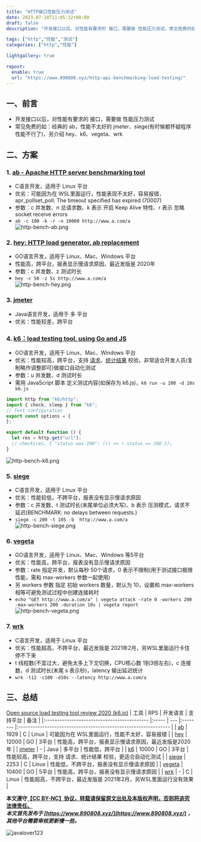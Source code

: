 ```yaml
---
title: "HTTP接口性能压力测试"
date: 2023-07-18T11:05:22+08:00
draft: false
description: "开发接口以后，对性能有要求的 接口，需要做 性能压力测试。常见免费的如：经典的 ab，性能不太好的 jmeter、siege(有时候都怀疑程序性能不行了)，另介绍 hey、k6、vegeta、wrk"

tags: ["http","性能","测试"]
categories: ["http","性能"]

lightgallery: true

repost:
  enable: true
  url: "https://www.890808.xyz/http-api-benchmarking-load-testing/"
---
```


<!--more-->

## 一、前言
- 开发接口以后，对性能有要求的 接口，需要做 性能压力测试
- 常见免费的如：经典的 ab，性能不太好的 jmeter、siege(有时候都怀疑程序性能不行了)，另介绍 hey、k6、vegeta、wrk

## 二、方案
### 1. [ab - Apache HTTP server benchmarking tool](https://httpd.apache.org/docs/2.4/programs/ab.html)
- C语言开发，适用于 Linux 平台
- 优劣：可能因为在 WSL里面运行，性能表现不太好，容易报错，apr_pollset_poll: The timeout specified has expired (70007)
- 参数：c 并发数、n 总请求数、k 表示 开启 Keep Alive 特性、r 表示 忽略 socket receive errors
- `ab -c 100 -k -r -n 10000 http://www.a.com/a`  
![http-bench-ab.png](https://img.890808.xyz/file/javalover123/2023/07/http-bench-ab.png)

### 2. [hey: HTTP load generator, ab replacement](https://github.com/rakyll/hey)
- GO语言开发，适用于 Linux、Mac、Windows 平台
- 性能高，跨平台，报表显示慢请求原因，最近发版是 2020年
- 参数：c 并发数、z 测试时长
- `hey -c 50 -z 5s http://www.a.com/a`  
![http-bench-hey.png](https://img.890808.xyz/file/javalover123/2023/07/http-bench-hey.png)

### 3. [jmeter](https://github.com/apache/jmeter)
- Java语言开发，适用于 多 平台
- 优劣：性能较差，跨平台  

### 4. [k6：load testing tool, using Go and JS](https://github.com/grafana/k6)
- GO语言开发，适用于 Linux、Mac、Windows 平台
- 优劣：性能较高，跨平台，支持 [请求](https://k6.io/docs/using-k6/checks/)、[统计结果](https://k6.io/docs/using-k6/thresholds/) 校验，非常适合开发人员(复制略作调整即可)做接口自动化测试
- 参数：u 并发数、d 测试时长
- 需用 JavaScript 脚本 定义测试内容(如保存为 k6.js)，`k6 run -u 200 -d 10s k6.js`  
```javascript
import http from "k6/http";
import { check, sleep } from "k6";
// Test configuration
export const options = {
};

export default function () {
  let res = http.get("url");
  // check(res, { "status was 200": (r) => r.status == 200 });
}
```
  
![http-bench-k6.png](https://img.890808.xyz/file/javalover123/2023/07/http-bench-k6.png)

### 5. [siege](https://github.com/JoeDog/siege)
- C语言开发，适用于 Linux 平台
- 优劣：性能较低，不跨平台，报表没有显示慢请求原因
- 参数：c 并发数、t 测试时长(末尾单位必须大写)、b 表示 压测模式，请求不延迟(BENCHMARK: no delays between requests.)
- `siege -c 200 -t 10S -b  http://www.a.com/a`  
![http-bench-siege.png](https://img.890808.xyz/file/javalover123/2023/07/http-bench-siege.png)

### 6. [vegeta](https://github.com/tsenart/vegeta)
- GO语言开发，适用于 Linux、Mac、Windows 等5平台
- 优劣：性能高，跨平台，报表没有显示慢请求原因
- 参数：rate  指定并发，默认每秒 50个请求，0 表示不限制(用于测试接口极限性能，需和 max-workers 参数一起使用)
- 另 workers 参数 指定 初始 workers 数量，默认为 10，设置和 max-workers 相等可避免测试过程中创建连接耗时
- `echo "GET http://www.a.com/a" | vegeta attack -rate 0 -workers 200 -max-workers 200 -duration 10s | vegeta report`  
![http-bench-vegeta.png](https://img.890808.xyz/file/javalover123/2023/07/http-bench-vegeta.png)

### 7. [wrk](https://github.com/wg/wrk)
- C语言开发，适用于 Linux 平台
- 优劣：性能超高，不跨平台，最近发版是 2021年2月，另WSL里面运行卡住停不下来
- t 线程数(不宜过大，避免太多上下文切换，CPU核心数 1到3倍左右)，c 连接数，d 测试时长(末尾 s 表示秒)，latency 输出延迟统计
- `wrk -t12 -c100 -d10s --latency http://www.a.com/a`  

## 三、总结
[Open source load testing tool review 2020 (k6.io)](https://k6.io/blog/comparing-best-open-source-load-testing-tools/#end-summary)
| 工具                                        | RPS   | 开发语言 | 支持平台 | 备注                                                            |
|:------------------------------------------- |:----- | --- |:-------- |:--------------------------------------------------------------- |
| [ab](https://httpd.apache.org/docs/2.4/programs/ab.html) | 1929  |   C  | Linux    | 可能因为在 WSL里面运行，性能不太好，容易报错                    |
| [hey](https://github.com/rakyll/hey)        | 12000 |  GO   | 3平台    | 性能高，跨平台，报表显示慢请求原因，最近发版是2020年            |
| [jmeter](https://github.com/apache/jmeter)  | - |  Java  | 多平台    | 性能低，跨平台    |
| [k6](https://github.com/grafana/k6)         | 10000 |  GO  | 3平台    | 性能较高，跨平台，支持 请求、统计结果 校验，更适合自动化测试    |
| [siege](https://github.com/JoeDog/siege)    | 2253  |  C   | Linux    | 性能低，不跨平台，报表没有显示慢请求原因                        |
| [vegeta](https://github.com/tsenart/vegeta) | 10400 |  GO   | 5平台    | 性能高，跨平台，报表没有显示慢请求原因                          |
| [wrk](https://github.com/wg/wrk)            | -     |   C  | Linux    | 性能超高，不跨平台，最近发版是 2021年2月，另WSL里面运行没有效果 |

**本文遵守[【CC BY-NC】协议，转载请保留原文出处及本版权声明，否则将追究法律责任。](https://creativecommons.org/licenses/by-nc/4.0/)**   
***本文首先发布于 [https://www.890808.xyz/](https://www.890808.xyz/) ，其他平台需要审核更新慢一些。***   

![javalover123](https://img.890808.xyz/file/javalover123/2023/04/688b88cfd4ed9f6fcd56828b849ce47c.jpg)